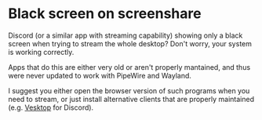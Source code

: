 # Black screen on screenshare

Discord (or a similar app with streaming capability) showing only a black screen when trying to stream the whole desktop? Don't worry, your system is working correctly.

Apps that do this are either very old or aren't properly mantained, and thus were never updated to work with PipeWire and Wayland.

I suggest you either open the browser version of such programs when you need to stream, or just install alternative clients that are properly maintained (e.g. [Vesktop](https://flathub.org/apps/dev.vencord.Vesktop) for Discord).
